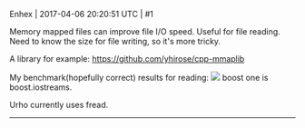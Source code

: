 Enhex | 2017-04-06 20:20:51 UTC | #1

Memory mapped files can improve file I/O speed.
Useful for file reading.
Need to know the size for file writing, so it's more tricky.

A library for example:
https://github.com/yhirose/cpp-mmaplib

My benchmark(hopefully correct) results for reading:
<img src='//cdck-file-uploads-global.s3.dualstack.us-west-2.amazonaws.com/standard17/uploads/urho3d/original/1X/1bfa8a3537df959d18cbd76659f6ff2dfafd94d5.png'>
boost one is boost.iostreams.

Urho currently uses fread.

-------------------------

